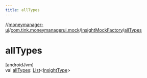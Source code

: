 ```yaml
---
title: allTypes
---
```

//[moneymanager-ui](../../../index.html)/[com.tink.moneymanagerui.mock](../index.html)/[InsightMockFactory](index.html)/[allTypes](all-types.html)



# allTypes



[androidJvm]\
val [allTypes](all-types.html): [List](https://kotlinlang.org/api/latest/jvm/stdlib/kotlin.collections/-list/index.html)&lt;[InsightType](../../com.tink.model.insights/-insight-type/index.html)&gt;




